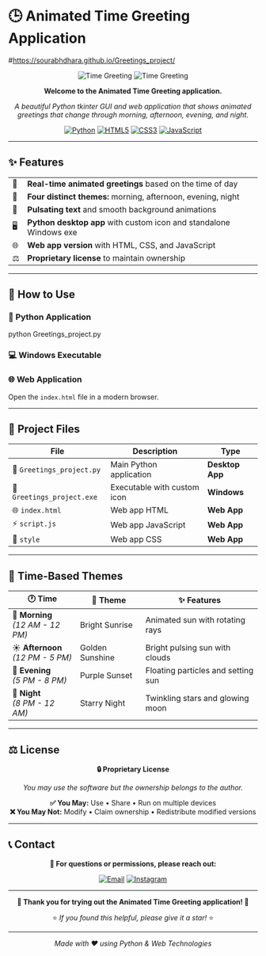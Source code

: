 # 🕒 Animated Time Greeting Application
#https://sourabhdhara.github.io/Greetings_project/

<div align="center">

![Time Greeting](https://img.shields.io/badge/🌅%20Morning-🌞%20Afternoon-blue?style=for-the-badge)
![Time Greeting](https://img.shields.io/badge/🌆%20Evening-🌙%20Night-purple?style=for-the-badge)

**Welcome to the Animated Time Greeting application.**

*A beautiful Python tkinter GUI and web application that shows animated greetings that change through morning, afternoon, evening, and night.*

[![Python](https://img.shields.io/badge/Python-3.6+-3776ab?style=for-the-badge&logo=python&logoColor=white)](https://python.org)
[![HTML5](https://img.shields.io/badge/HTML5-E34F26?style=for-the-badge&logo=html5&logoColor=white)](https://developer.mozilla.org/en-US/docs/Web/HTML)
[![CSS3](https://img.shields.io/badge/CSS3-1572B6?style=for-the-badge&logo=css3&logoColor=white)](https://developer.mozilla.org/en-US/docs/Web/CSS)
[![JavaScript](https://img.shields.io/badge/JavaScript-F7DF1E?style=for-the-badge&logo=javascript&logoColor=black)](https://developer.mozilla.org/en-US/docs/Web/JavaScript)

</div>

---

## ✨ Features

<table>
<tr>
<td>🌅</td>
<td><strong>Real-time animated greetings</strong> based on the time of day</td>
</tr>
<tr>
<td>🎨</td>
<td><strong>Four distinct themes:</strong> morning, afternoon, evening, night</td>
</tr>
<tr>
<td>💫</td>
<td><strong>Pulsating text</strong> and smooth background animations</td>
</tr>
<tr>
<td>🖥️</td>
<td><strong>Python desktop app</strong> with custom icon and standalone Windows exe</td>
</tr>
<tr>
<td>🌐</td>
<td><strong>Web app version</strong> with HTML, CSS, and JavaScript</td>
</tr>
<tr>
<td>⚖️</td>
<td><strong>Proprietary license</strong> to maintain ownership</td>
</tr>
</table>

---

## 🚀 How to Use

### 🐍 Python Application
python Greetings_project.py

### 💻 Windows Executable

### 🌐 Web Application
Open the `index.html` file in a modern browser.

---

## 📁 Project Files

<div align="center">

| File | Description | Type |
|------|-------------|------|
| 🐍 `Greetings_project.py` | Main Python application | **Desktop App** |
| 📱 `Greetings_project.exe` | Executable with custom icon | **Windows** |
| 🌐 `index.html` | Web app HTML | **Web App** |
| ⚡ `script.js` | Web app JavaScript | **Web App** |
| 🎨 `style` | Web app CSS | **Web App** |

</div>

---

## 🌈 Time-Based Themes

<div align="center">

| 🕐 Time | 🎨 Theme | ✨ Features |
|---------|----------|-------------|
| 🌅 **Morning** <br> *(12 AM - 12 PM)* | Bright Sunrise | Animated sun with rotating rays |
| ☀️ **Afternoon** <br> *(12 PM - 5 PM)* | Golden Sunshine | Bright pulsing sun with clouds |
| 🌆 **Evening** <br> *(5 PM - 8 PM)* | Purple Sunset | Floating particles and setting sun |
| 🌙 **Night** <br> *(8 PM - 12 AM)* | Starry Night | Twinkling stars and glowing moon |

</div>

---

## ⚖️ License

<div align="center">

**🔒 Proprietary License**

*You may use the software but the ownership belongs to the author.*

**✅ You May:** Use • Share • Run on multiple devices  
**❌ You May Not:** Modify • Claim ownership • Redistribute modified versions

</div>

---

## 📞 Contact

<div align="center">

**📧 For questions or permissions, please reach out:**

[![Email](https://img.shields.io/badge/Email-D14836?style=for-the-badge&logo=gmail&logoColor=white)](mailto:sourabhdhara2020@gmail.com)
[![Instagram](https://img.shields.io/badge/-Instagram-E4405F?style=for-the-badge&labelColor=E4405F&logo=instagram&logoColor=white)](https://instagram.com/sourabh_dhara)




</div>

---

<div align="center">

**🎉 Thank you for trying out the Animated Time Greeting application! 🎉**

⭐ *If you found this helpful, please give it a star!* ⭐

---

*Made with ❤️ using Python & Web Technologies*

</div>


